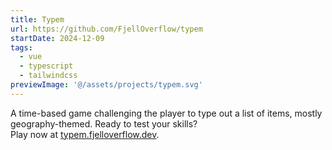 ```yaml
---
title: Typem
url: https://github.com/FjellOverflow/typem
startDate: 2024-12-09
tags:
  - vue
  - typescript
  - tailwindcss
previewImage: '@/assets/projects/typem.svg'
---
```


A time-based game challenging the player to type out a list of items, mostly geography-themed. Ready to test your skills?\
Play now at [typem.fjelloverflow.dev](http://typem.fjelloverflow.dev/).
